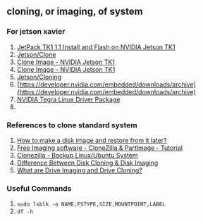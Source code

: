 ## cloning, or imaging, of system


### For jetson xavier

1. [JetPack TK1 1.1 Install and Flash on NVIDIA Jetson TK1](https://www.youtube.com/watch?v=TB-bIayjBbc)
2. [Jetson/Clone](https://elinux.org/Jetson/Clone)
3. [Clone Image - NVIDIA Jetson TK1](https://www.youtube.com/watch?v=VG-OdRSpVPM&t=40s)
4. [Clone Image – NVIDIA Jetson TK1](https://www.jetsonhacks.com/2015/08/26/clone-image-nvidia-jetson-tk1/)
5. [Jetson/Cloning](https://elinux.org/Jetson/Cloning)
6. [https://developer.nvidia.com/embedded/downloads/archive](https://developer.nvidia.com/embedded/downloads/archive)
7. [NVIDIA Tegra Linux Driver Package](https://developer.download.nvidia.com/embedded/L4T/r31_Release_v1.0/BSP/l4t_quick_start_guide.txt?lTrHGaxGN5bO3pj_rZXTNBKE87hnvZIlM-OvYTo6ciQRUK-XLxFg6kg74-a87dzHc0DI4IX6dFCQzocVvzdsL8x-Q5RqdOu9NRuUMd2deNp7whLr0bV-ykAmaavl8REV9clKFwlt23I_tK_WgqkVjUaWJnoEDkelw4M)
7. []()


### References to clone standard system
1. [How to make a disk image and restore from it later?](https://askubuntu.com/questions/19901/how-to-make-a-disk-image-and-restore-from-it-later)
2. [Free Imaging software - CloneZilla & PartImage - Tutorial ](https://www.dedoimedo.com/computers/free_imaging_software.html)
3. [Clonezilla - Backup Linux/Ubuntu System](https://www.youtube.com/watch?v=gJKv6NSKMAU)
4. [Difference Between Disk Cloning & Disk Imaging](https://smallbusiness.chron.com/difference-between-disk-cloning-disk-imaging-68100.html)
5. [What are Drive Imaging and Drive Cloning?](https://www.youtube.com/watch?v=jrJTQF3o5c4)

### Useful Commands

1. `sudo lsblk -o NAME,FSTYPE,SIZE,MOUNTPOINT,LABEL`
2. `df -h` 
